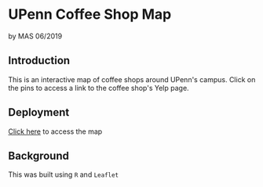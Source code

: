 # UPenn Coffee Shop Map
by MAS 06/2019

## Introduction
This is an interactive map of coffee shops around UPenn's campus. Click on the pins to access a link to the coffee shop's Yelp page.

## Deployment
[Click here](https://mas16.github.io/my_r_webpage/my_r_webpage.html) to access the map

## Background
This was built using ```R``` and ```Leaflet```
